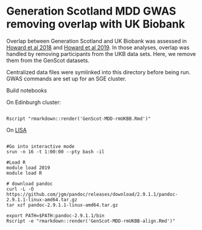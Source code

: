 # Generation Scotland MDD GWAS removing overlap with UK Biobank

Overlap between Generation Scotland and  UK Biobank was assessed in [Howard et al 2018](https://doi.org/10.1038/s41467-018-03819-3) and [Howard et al 2019]( https://doi.org/10.1038/s41593-018-0326-7). In those analyses, overlap was handled by removing participants from the UKB data sets. Here, we remove them from the GenScot datasets.

Centralized data files were symlinked into this directory before being run. GWAS commands are set up for an SGE cluster.

Build notebooks

On Edinburgh cluster:

```

Rscript "rmarkdown::render('GenScot-MDD-rmUKBB.Rmd')"

```

On [LISA](https://geneticcluster.org/)

```

#Go into interactive mode
srun -n 16 -t 1:00:00 --pty bash -il

#Load R
module load 2019
module load R

# download pandoc
curl -L -O https://github.com/jgm/pandoc/releases/download/2.9.1.1/pandoc-2.9.1.1-linux-amd64.tar.gz
tar xzf pandoc-2.9.1.1-linux-amd64.tar.gz

export PATH=$PATH:pandoc-2.9.1.1/bin
Rscript -e "rmarkdown::render('GenScot-MDD-rmUKBB-align.Rmd')"

```
